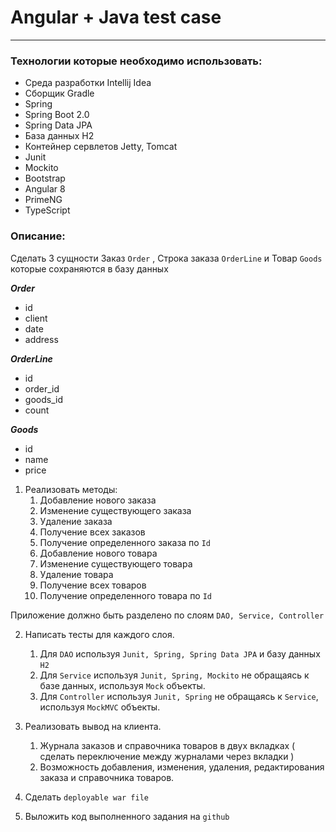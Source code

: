 # Angular + Java test case

---

### Технологии которые необходимо использовать:

- Среда разработки Intellij Idea
- Сборщик Gradle
- Spring
- Spring Boot 2.0
- Spring Data JPA
- База данных H2
- Контейнер сервлетов Jetty, Tomcat
- Junit
- Mockito
- Bootstrap
- Angular 8
- PrimeNG
- TypeScript</br>

### Описание:

Сделать 3 сущности Заказ  `Order` , Строка заказа `OrderLine` и Товар
`Goods` которые сохраняются в базу данных

**_Order_**

- id
- client
- date
- address

**_OrderLine_**

- id
- order_id
- goods_id
- count

**_Goods_**

- id
- name
- price

1. Реализовать методы:
    1. Добавление нового заказа
    2. Изменение существующего заказа
    3. Удаление заказа
    4. Получение всех заказов
    5. Получение определенного заказа по `Id`
    6. Добавление нового товара
    7. Изменение существующего товара
    8. Удаление товара
    9. Получение всех товаров
    10. Получение определенного товара по `Id`

Приложение должно быть разделено по слоям `DAO, Service, Controller`

2. Написать тесты для каждого слоя.
    1. Для `DAO` используя `Junit, Spring, Spring Data JPA` и базу данных `H2`
    2. Для `Service` используя `Junit, Spring, Mockito` не обращаясь к базе данных, используя `Mock` объекты.
    3. Для `Controller` используя `Junit, Spring` не обращаясь к `Service`, используя `MockMVC` объекты.

3. Реализовать вывод на клиента.
    1. Журнала заказов и справочника товаров в двух вкладках ( сделать переключение между журналами через вкладки )
    2. Возможность добавления, изменения, удаления, редактирования заказа и справочника товаров.

4. Сделать `deployable war file`
5. Выложить код выполненного задания на `github`